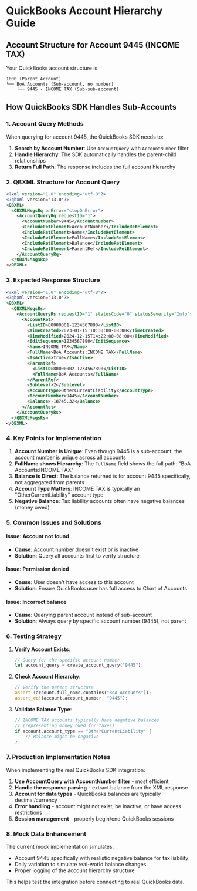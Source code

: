 # QuickBooks Account Hierarchy Guide

## Account Structure for Account 9445 (INCOME TAX)

Your QuickBooks account structure is:
```
1000 (Parent Account)
└── BoA Accounts (Sub-account, no number)
    └── 9445 - INCOME TAX (Sub-sub-account)
```

## How QuickBooks SDK Handles Sub-Accounts

### 1. **Account Query Methods**

When querying for account 9445, the QuickBooks SDK needs to:

1. **Search by Account Number**: Use `AccountQuery` with `AccountNumber` filter
2. **Handle Hierarchy**: The SDK automatically handles the parent-child relationships
3. **Return Full Path**: The response includes the full account hierarchy

### 2. **QBXML Structure for Account Query**

```xml
<?xml version="1.0" encoding="utf-8"?>
<?qbxml version="13.0"?>
<QBXML>
  <QBXMLMsgsRq onError="stopOnError">
    <AccountQueryRq requestID="1">
      <AccountNumber>9445</AccountNumber>
      <IncludeRetElement>AccountNumber</IncludeRetElement>
      <IncludeRetElement>Name</IncludeRetElement>
      <IncludeRetElement>FullName</IncludeRetElement>
      <IncludeRetElement>Balance</IncludeRetElement>
      <IncludeRetElement>ParentRef</IncludeRetElement>
    </AccountQueryRq>
  </QBXMLMsgsRq>
</QBXML>
```

### 3. **Expected Response Structure**

```xml
<?xml version="1.0" encoding="utf-8"?>
<?qbxml version="13.0"?>
<QBXML>
  <QBXMLMsgsRs>
    <AccountQueryRs requestID="1" statusCode="0" statusSeverity="Info">
      <AccountRet>
        <ListID>80000001-1234567890</ListID>
        <TimeCreated>2023-01-15T10:30:00-08:00</TimeCreated>
        <TimeModified>2024-12-15T14:22:00-08:00</TimeModified>
        <EditSequence>1234567890</EditSequence>
        <Name>INCOME TAX</Name>
        <FullName>BoA Accounts:INCOME TAX</FullName>
        <IsActive>true</IsActive>
        <ParentRef>
          <ListID>80000002-1234567890</ListID>
          <FullName>BoA Accounts</FullName>
        </ParentRef>
        <Sublevel>2</Sublevel>
        <AccountType>OtherCurrentLiability</AccountType>
        <AccountNumber>9445</AccountNumber>
        <Balance>-18745.32</Balance>
      </AccountRet>
    </AccountQueryRs>
  </QBXMLMsgsRs>
</QBXML>
```

### 4. **Key Points for Implementation**

1. **Account Number is Unique**: Even though 9445 is a sub-account, the account number is unique across all accounts
2. **FullName shows Hierarchy**: The `FullName` field shows the full path: "BoA Accounts:INCOME TAX"
3. **Balance is Direct**: The balance returned is for account 9445 specifically, not aggregated from parents
4. **Account Type Matters**: INCOME TAX is typically an "OtherCurrentLiability" account type
5. **Negative Balance**: Tax liability accounts often have negative balances (money owed)

### 5. **Common Issues and Solutions**

#### **Issue**: Account not found
- **Cause**: Account number doesn't exist or is inactive
- **Solution**: Query all accounts first to verify structure

#### **Issue**: Permission denied
- **Cause**: User doesn't have access to this account
- **Solution**: Ensure QuickBooks user has full access to Chart of Accounts

#### **Issue**: Incorrect balance
- **Cause**: Querying parent account instead of sub-account
- **Solution**: Always query by specific account number (9445), not parent

### 6. **Testing Strategy**

1. **Verify Account Exists**: 
   ```rust
   // Query for the specific account number
   let account_query = create_account_query("9445");
   ```

2. **Check Account Hierarchy**:
   ```rust
   // Verify the parent structure
   assert!(account.full_name.contains("BoA Accounts"));
   assert_eq!(account.account_number, "9445");
   ```

3. **Validate Balance Type**:
   ```rust
   // INCOME TAX accounts typically have negative balances
   // (representing money owed for taxes)
   if account.account_type == "OtherCurrentLiability" {
       // Balance might be negative
   }
   ```

### 7. **Production Implementation Notes**

When implementing the real QuickBooks SDK integration:

1. **Use AccountQuery with AccountNumber filter** - most efficient
2. **Handle the response parsing** - extract balance from the XML response
3. **Account for data types** - QuickBooks balances are typically decimal/currency
4. **Error handling** - account might not exist, be inactive, or have access restrictions
5. **Session management** - properly begin/end QuickBooks sessions

### 8. **Mock Data Enhancement**

The current mock implementation simulates:
- Account 9445 specifically with realistic negative balance for tax liability
- Daily variation to simulate real-world balance changes
- Proper logging of the account hierarchy structure

This helps test the integration before connecting to real QuickBooks data.
